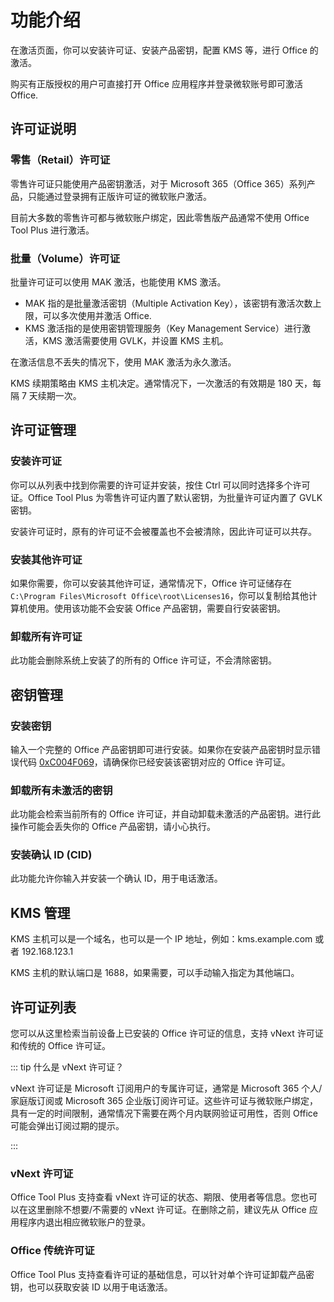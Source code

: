 # 功能介绍

在激活页面，你可以安装许可证、安装产品密钥，配置 KMS 等，进行 Office 的激活。

购买有正版授权的用户可直接打开 Office 应用程序并登录微软账号即可激活 Office.

## 许可证说明

### 零售（Retail）许可证

零售许可证只能使用产品密钥激活，对于 Microsoft 365（Office 365）系列产品，只能通过登录拥有正版许可证的微软账户激活。

目前大多数的零售许可都与微软账户绑定，因此零售版产品通常不使用 Office Tool Plus 进行激活。

### 批量（Volume）许可证

批量许可证可以使用 MAK 激活，也能使用 KMS 激活。

- MAK 指的是批量激活密钥（Multiple Activation Key），该密钥有激活次数上限，可以多次使用并激活 Office.
- KMS 激活指的是使用密钥管理服务（Key Management Service）进行激活，KMS 激活需要使用 GVLK，并设置 KMS 主机。

在激活信息不丢失的情况下，使用 MAK 激活为永久激活。

KMS 续期策略由 KMS 主机决定。通常情况下，一次激活的有效期是 180 天，每隔 7 天续期一次。

## 许可证管理

### 安装许可证

你可以从列表中找到你需要的许可证并安装，按住 Ctrl 可以同时选择多个许可证。Office Tool Plus 为零售许可证内置了默认密钥，为批量许可证内置了 GVLK 密钥。

安装许可证时，原有的许可证不会被覆盖也不会被清除，因此许可证可以共存。

### 安装其他许可证

如果你需要，你可以安装其他许可证，通常情况下，Office 许可证储存在 `C:\Program Files\Microsoft Office\root\Licenses16`，你可以复制给其他计算机使用。使用该功能不会安装 Office 产品密钥，需要自行安装密钥。

### 卸载所有许可证

此功能会删除系统上安装了的所有的 Office 许可证，不会清除密钥。

## 密钥管理

### 安装密钥

输入一个完整的 Office 产品密钥即可进行安装。如果你在安装产品密钥时显示错误代码 [0xC004F069](/zh-cn/faq/activation.md#_0xc004f069)，请确保你已经安装该密钥对应的 Office 许可证。

### 卸载所有未激活的密钥

此功能会检索当前所有的 Office 许可证，并自动卸载未激活的产品密钥。进行此操作可能会丢失你的 Office 产品密钥，请小心执行。

### 安装确认 ID (CID)

此功能允许你输入并安装一个确认 ID，用于电话激活。

## KMS 管理

KMS 主机可以是一个域名，也可以是一个 IP 地址，例如：kms.example.com 或者 192.168.123.1

KMS 主机的默认端口是 1688，如果需要，可以手动输入指定为其他端口。

## 许可证列表

您可以从这里检索当前设备上已安装的 Office 许可证的信息，支持 vNext 许可证和传统的 Office 许可证。

::: tip 什么是 vNext 许可证？

vNext 许可证是 Microsoft 订阅用户的专属许可证，通常是 Microsoft 365 个人/家庭版订阅或 Microsoft 365 企业版订阅许可证。这些许可证与微软账户绑定，具有一定的时间限制，通常情况下需要在两个月内联网验证可用性，否则 Office 可能会弹出订阅过期的提示。

:::

### vNext 许可证

Office Tool Plus 支持查看 vNext 许可证的状态、期限、使用者等信息。您也可以在这里删除不想要/不需要的 vNext 许可证。在删除之前，建议先从 Office 应用程序内退出相应微软账户的登录。

### Office 传统许可证

Office Tool Plus 支持查看许可证的基础信息，可以针对单个许可证卸载产品密钥，也可以获取安装 ID 以用于电话激活。
